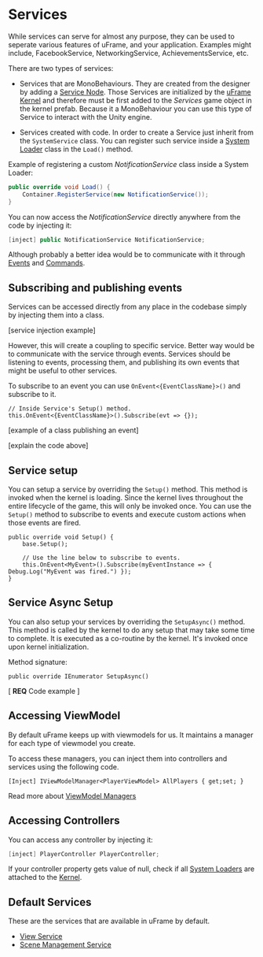 # Services

While services can serve for almost any purpose, they can be used to seperate various features of uFrame, and your application. Examples might include, FacebookService, NetworkingService, AchievementsService, etc.

There are two types of services:

* Services that are MonoBehaviours. They are created from the designer by adding a [Service Node](service-node.md). Those Services are initialized by the [uFrame Kernel](uframe-kernel.md) and therefore must be first added to the _Services_ game object in the kernel prefab. Because it a MonoBehaviour you can use this type of Service to interact with the Unity engine.

* Services created with code. In order to create a Service just inherit from the `SystemService` class. You can register such service inside a [System Loader](system-loaders.md) class in the `Load()` method.

Example of registering a custom _NotificationService_ class inside a System Loader:

```csharp
public override void Load() {
    Container.RegisterService(new NotificationService());
}
```

You can now access the _NotificationService_ directly anywhere from the code by injecting it:

```csharp
[inject] public NotificationService NotificationService;
```

Although probably a better idea would be to communicate with it through [Events](events.md) and [Commands](commands.md).

## Subscribing and publishing events

Services can be accessed directly from any place in the codebase simply by injecting them into a class.

[service injection example]

However, this will create a coupling to specific service. Better way would be to communicate with the service through events. Services should be listening to events, processing them, and publishing its own events that might be useful to other services.

To subscribe to an event you can use `OnEvent<{EventClassName}>()` and subscribe to it.

```
// Inside Service's Setup() method.
this.OnEvent<{EventClassName}>().Subscribe(evt => {});
```

[example of a class publishing an event]

[explain the code above]

## Service setup

You can setup a service by overriding the `Setup()` method. This method is invoked when the kernel is loading. Since the kernel lives throughout the entire lifecycle of the game, this will only be invoked once. You can use the `Setup()` method to subscribe to events and execute custom actions when those events are fired.

```
public override void Setup() {
    base.Setup();

    // Use the line below to subscribe to events.
    this.OnEvent<MyEvent>().Subscribe(myEventInstance => { Debug.Log("MyEvent was fired.") });
}
```

## Service Async Setup

You can also setup your services by overriding the `SetupAsync()` method. This method is called by the kernel to do any setup that may take some time to complete. It is executed as a co-routine by the kernel. It's invoked once upon kernel initialization.

Method signature:

```
public override IEnumerator SetupAsync()
```

[ **REQ** Code example ]


## Accessing ViewModel

By default uFrame keeps up with viewmodels for us. It maintains a manager for each type of viewmodel you create.

To access these managers, you can inject them into controllers and services using the following code.

```
[Inject] IViewModelManager<PlayerViewModel> AllPlayers { get;set; }
```

Read more about [ViewModel Managers](classes/viewmodelmanager.md)

## Accessing Controllers

You can access any controller by injecting it:

```csharp
[inject] PlayerController PlayerController;
```

If your controller property gets value of null, check if all [System Loaders](system-loaders.md) are attached to the [Kernel](uframe-kernel.md).

## Default Services

These are the services that are available in uFrame by default.

* [View Service](classes/viewservice.md)
* [Scene Management Service](classes/scenemanagementservice.md)
